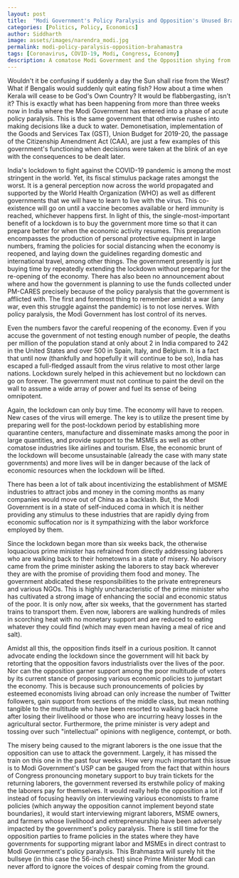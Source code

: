 ```yaml
---
layout: post
title:  "Modi Government's Policy Paralysis and Opposition's Unused Brahamastra"
categories: [Politics, Policy, Economics]
author: Siddharth
image: assets/images/narendra_modi.jpg
permalink: modi-policy-paralysis-opposition-brahamastra
tags: [Coronavirus, COVID-19, Modi, Congress, Economy]
description: A comatose Modi Government and the Opposition shying from using the Brahamastra.
---
```

Wouldn't it be confusing if suddenly a day the Sun shall rise from the West? What if Bengalis would suddenly quit eating fish? How about a time when Kerala will cease to be God's Own Country? It would be flabbergasting, isn't it? This is exactly what has been happening from more than three weeks now in India where the Modi Government has entered into a phase of acute policy paralysis. This is the same government that otherwise rushes into making decisions like a duck to water. Demonetisation, implementation of the Goods and Services Tax (GST), Union Budget for 2019-20, the passage of the Citizenship Amendment Act (CAA), are just a few examples of this government's functioning when decisions were taken at the blink of an eye with the consequences to be dealt later. 

India's lockdown to fight against the COVID-19 pandemic is among the most stringent in the world. Yet, its fiscal stimulus package rates amongst the worst. It is a general perception now across the world propagated and supported by the World Health Organization (WHO) as well as different governments that we will have to learn to live with the virus. This co-existence will go on until a vaccine becomes available or herd immunity is reached, whichever happens first. In light of this, the single-most-important benefit of a lockdown is to buy the government more time so that it can prepare better for when the economic activity resumes. This preparation encompasses the production of personal protective equipment in large numbers, framing the policies for social distancing when the economy is reopened, and laying down the guidelines regarding domestic and international travel, among other things. The government presently is just buying time by repeatedly extending the lockdown without preparing for the re-opening of the economy. There has also been no announcement about where and how the government is planning to use the funds collected under PM-CARES precisely because of the policy paralysis that the government is afflicted with. The first and foremost thing to remember amidst a war (any war, even this struggle against the pandemic) is to not lose nerves. With policy paralysis, the Modi Government has lost control of its nerves.

Even the numbers favor the careful reopening of the economy. Even if you accuse the government of not testing enough number of people, the deaths per million of the population stand at only about 2 in India compared to 242 in the United States and over 500 in Spain, Italy, and Belgium. It is a fact that until now (thankfully and hopefully it will continue to be so), India has escaped a full-fledged assault from the virus relative to most other large nations. Lockdown surely helped in this achievement but no lockdown can go on forever. The government must not continue to paint the devil on the wall to assume a wide array of power and fuel its sense of being omnipotent.

Again, the lockdown can only buy time. The economy will have to reopen. New cases of the virus will emerge. The key is to utilize the present time by preparing well for the post-lockdown period by establishing more quarantine centers, manufacture and disseminate masks among the poor in large quantities, and provide support to the MSMEs as well as other comatose industries like airlines and tourism. Else, the economic brunt of the lockdown will become unsustainable (already the case with many state governments) and more lives will be in danger because of the lack of economic resources when the lockdown will be lifted.

There has been a lot of talk about incentivizing the establishment of MSME industries to attract jobs and money in the coming months as many companies would move out of China as a backlash. But, the Modi Government is in a state of self-induced coma in which it is neither providing any stimulus to these industries that are rapidly dying from economic suffocation nor is it sympathizing with the labor workforce employed by them. 

Since the lockdown began more than six weeks back, the otherwise loquacious prime minister has refrained from directly addressing laborers who are walking back to their hometowns in a state of misery. No advisory came from the prime minister asking the laborers to stay back wherever they are with the promise of providing them food and money. The government abdicated these responsibilities to the private entrepreneurs and various NGOs. This is highly uncharacteristic of the prime minister who has cultivated a strong image of enhancing the social and economic status of the poor. It is only now, after six weeks, that the government has started trains to transport them. Even now, laborers are walking hundreds of miles in scorching heat with no monetary support and are reduced to eating whatever they could find (which may even mean having a meal of rice and salt).

Amidst all this, the opposition finds itself in a curious position. It cannot advocate ending the lockdown since the government will hit back by retorting that the opposition favors industrialists over the lives of the poor. Nor can the opposition garner support among the poor multitude of voters by its current stance of proposing various economic policies to jumpstart the economy. This is because such pronouncements of policies by esteemed economists living abroad can only increase the number of Twitter followers, gain support from sections of the middle class, but mean nothing tangible to the multitude who have been resorted to walking back home after losing their livelihood or those who are incurring heavy losses in the agricultural sector. Furthermore, the prime minister is very adept and tossing over such "intellectual" opinions with negligence, contempt, or both.

The misery being caused to the migrant laborers is the one issue that the opposition can use to attack the government. Largely, it has missed the train on this one in the past four weeks. How very much important this issue is to Modi Government's USP can be gauged from the fact that within hours of Congress pronouncing monetary support to buy train tickets for the returning laborers, the government reversed its erstwhile policy of making the laborers pay for themselves. It would really help the opposition a lot if instead of focusing heavily on interviewing various economists to frame policies (which anyway the opposition cannot implement beyond state boundaries), it would start interviewing migrant laborers, MSME owners, and farmers whose livelihood and entrepreneurship have been adversely impacted by the government's policy paralysis. There is still time for the opposition parties to frame policies in the states where they have governments for supporting migrant labor and MSMEs in direct contrast to Modi Government's policy paralysis. This Brahmastra will surely hit the bullseye (in this case the 56-inch chest) since Prime Minister Modi can never afford to ignore the voices of despair coming from the ground. 
